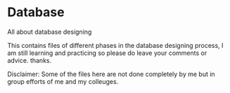 # Database
All about database designing 

This contains files of different phases in the database designing process, I am still learning and practicing so please do leave your comments or advice.
thanks.

Disclaimer: Some of the files here are not done completely by me but in group efforts of me and my colleuges. 
